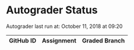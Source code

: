 # Autograder Status
Autograder last run at: October 11, 2018 at 09:20

| GitHub ID | Assignment | Graded Branch |
|-----------|------------|---------------|
